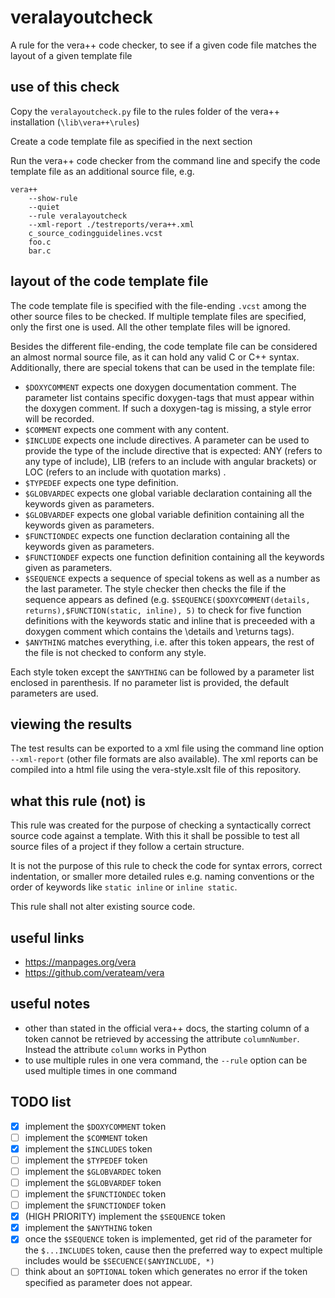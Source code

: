 # veralayoutcheck
A rule for the vera++ code checker, to see if a given code file matches the layout of a given template file

## use of this check
Copy the `veralayoutcheck.py` file to the rules folder of the vera++ installation (`\lib\vera++\rules`)

Create a code template file as specified in the next section

Run the vera++ code checker from the command line and specify the code template file as an additional source file, e.g.
```
vera++
    --show-rule
    --quiet
    --rule veralayoutcheck
    --xml-report ./testreports/vera++.xml
    c_source_codingguidelines.vcst
    foo.c
    bar.c
```

## layout of the code template file
The code template file is specified with the file-ending `.vcst` among the other source files to be checked. If multiple template files are specified, only the first one is used. All the other template files will be ignored. 

Besides the different file-ending, the code template file can be considered an almost normal source file, as it can hold any valid C or C++ syntax.
Additionally, there are special tokens that can be used in the template file:

 * `$DOXYCOMMENT` expects one doxygen documentation comment. The parameter list contains specific doxygen-tags that must appear within the doxygen comment. If such a doxygen-tag is missing, a style error will be recorded.
 * `$COMMENT` expects one comment with any content.
 * `$INCLUDE` expects one include directives. A parameter can be used to provide the type of the include directive that is expected: ANY (refers to any type of include), LIB (refers to an include with angular brackets) or LOC (refers to an include with quotation marks) .
 * `$TYPEDEF` expects one type definition.
 * `$GLOBVARDEC` expects one global variable declaration containing all the keywords given as parameters.
 * `$GLOBVARDEF` expects one global variable definition containing all the keywords given as parameters.
 * `$FUNCTIONDEC` expects one function declaration containing all the keywords given as parameters.
 * `$FUNCTIONDEF` expects one function definition containing all the keywords given as parameters.
 * `$SEQUENCE` expects a sequence of special tokens as well as a number as the last parameter. The style checker then checks the file if the sequence appears as defined (e.g. `$SEQUENCE($DOXYCOMMENT(details, returns),$FUNCTION(static, inline), 5)` to check for five function definitions with the keywords static and inline that is preceeded with a doxygen comment which contains the \details and \returns tags).
 * `$ANYTHING` matches everything, i.e. after this token appears, the rest of the file is not checked to conform any style.

Each style token except the `$ANYTHING` can be followed by a parameter list enclosed in parenthesis. If no parameter list is provided, the default parameters are used.

## viewing the results
The test results can be exported to a xml file using the command line option `--xml-report` (other file formats are also available). The xml reports can be compiled into a html file using the vera-style.xslt file of this repository.

## what this rule (not) is
This rule was created for the purpose of checking a syntactically correct source code against a template. With this it shall be possible to test all source files of a project if they follow a certain structure.

It is not the purpose of this rule to check the code for syntax errors, correct indentation, or smaller more detailed rules e.g. naming conventions or the order of keywords like `static inline` or `inline static`.

This rule shall not alter existing source code.

## useful links
* https://manpages.org/vera
* https://github.com/verateam/vera

## useful notes
* other than stated in the official vera++ docs, the starting column of a token cannot be retrieved by accessing the attribute `columnNumber`. Instead the attribute `column` works in Python
* to use multiple rules in one vera command, the `--rule` option can be used multiple times in one command

## TODO list
* [x] implement the `$DOXYCOMMENT` token
* [ ] implement the `$COMMENT` token
* [x] implement the `$INCLUDES` token
* [ ] implement the `$TYPEDEF` token
* [ ] implement the `$GLOBVARDEC` token
* [ ] implement the `$GLOBVARDEF` token
* [ ] implement the `$FUNCTIONDEC` token
* [ ] implement the `$FUNCTIONDEF` token
* [x] \(HIGH PRIORITY) implement the `$SEQUENCE` token
* [x] implement the `$ANYTHING` token
* [x] once the `$SEQUENCE` token is implemented, get rid of the parameter for the `$...INCLUDES` token, cause then the preferred way to expect multiple includes would be `$SECUENCE($ANYINCLUDE, *)`
* [ ] think about an `$OPTIONAL` token which generates no error if the token specified as parameter does not appear.
